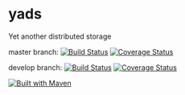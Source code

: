 # yads
Yet another distributed storage

master branch:
[![Build Status](https://travis-ci.org/srgg/yads.svg?branch=master)](https://travis-ci.org/srgg/yads) 
[![Coverage Status](https://coveralls.io/repos/github/srgg/yads/badge.svg?branch=master)](https://coveralls.io/github/srgg/yads?branch=master)

develop branch:
[![Build Status](https://travis-ci.org/srgg/yads.svg?branch=develop)](https://travis-ci.org/srgg/yads) 
[![Coverage Status](https://coveralls.io/repos/github/srgg/yads/badge.svg?branch=develop)](https://coveralls.io/github/srgg/yads?branch=develop)

[![Built with Maven](http://maven.apache.org/images/logos/maven-feather.png)](https://maven.apache.org)
